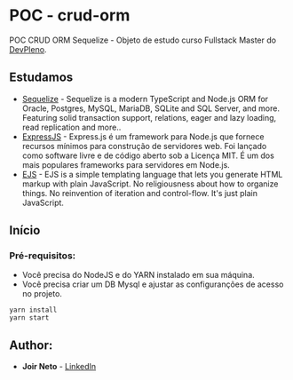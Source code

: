 # POC - crud-orm

POC CRUD ORM Sequelize - Objeto de estudo curso Fullstack Master do [DevPleno](https://devpleno.com).

## Estudamos

* [Sequelize](https://sequelize.org/) - Sequelize is a modern TypeScript and Node.js ORM for Oracle, Postgres, MySQL, MariaDB, SQLite and SQL Server, and more. Featuring solid transaction support, relations, eager and lazy loading, read replication and more..
* [ExpressJS](https://expressjs.com/pt-br/) - Express.js é um framework para Node.js que fornece recursos mínimos para construção de servidores web. Foi lançado como software livre e de código aberto sob a Licença MIT. É um dos mais populares frameworks para servidores em Node.js.
* [EJS](https://ejs.co/) - EJS is a simple templating language that lets you generate HTML markup with plain JavaScript. No religiousness about how to organize things. No reinvention of iteration and control-flow. It's just plain JavaScript.

## Início

### Pré-requisitos:

- Você precisa do NodeJS e do YARN instalado em sua máquina.
- Você precisa criar um DB Mysql e ajustar as configuranções de acesso no projeto.

```
yarn install
yarn start
```

## Author:

* **Joir Neto** - [LinkedIn](https://www.linkedin.com/in/joir-neto/)
